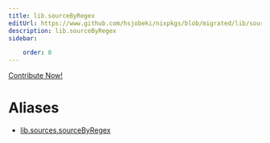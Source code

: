 ```yaml
---
title: lib.sourceByRegex
editUrl: https://www.github.com/hsjobeki/nixpkgs/blob/migrated/lib/sources.nix#L134C19
description: lib.sourceByRegex
sidebar:

    order: 8
---
```


<a href="https://www.github.com/hsjobeki/nixpkgs/blob/migrated/lib/sources.nix#L134C19">Contribute Now!</a>


# Aliases

- [lib.sources.sourceByRegex](/nix-doc-comments/reference/lib/sources/lib-sources-sourcebyregex)


